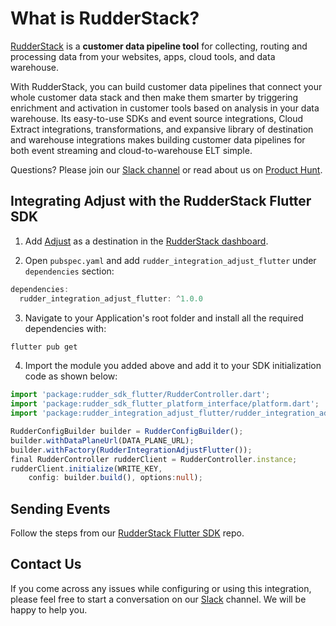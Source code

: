 # What is RudderStack?

[RudderStack](https://rudderstack.com/) is a **customer data pipeline tool** for collecting, routing and processing data from your websites, apps, cloud tools, and data warehouse.

With RudderStack, you can build customer data pipelines that connect your whole customer data stack and then make them smarter by triggering enrichment and activation in customer tools based on analysis in your data warehouse. Its easy-to-use SDKs and event source integrations, Cloud Extract integrations, transformations, and expansive library of destination and warehouse integrations makes building customer data pipelines for both event streaming and cloud-to-warehouse ELT simple.

Questions? Please join our [Slack channel](https://www.rudderstack.com/join-rudderstack-slack-community/) or read about us on [Product Hunt](https://www.producthunt.com/posts/rudderstack).

## Integrating Adjust with the RudderStack Flutter SDK

1. Add [Adjust](https://www.adjust.com/) as a destination in the [RudderStack dashboard](https://app.rudderstack.com/).

2. Open `pubspec.yaml`  and add `rudder_integration_adjust_flutter` under `dependencies` section:

```groovy
dependencies:
  rudder_integration_adjust_flutter: ^1.0.0
```

3. Navigate to your Application's root folder and install all the required dependencies with:

```bash
flutter pub get
```

4. Import the module you added above and add it to your SDK initialization code as shown below:

```typescript
import 'package:rudder_sdk_flutter/RudderController.dart';
import 'package:rudder_sdk_flutter_platform_interface/platform.dart';
import 'package:rudder_integration_adjust_flutter/rudder_integration_adjust_flutter.dart';

RudderConfigBuilder builder = RudderConfigBuilder();
builder.withDataPlaneUrl(DATA_PLANE_URL);
builder.withFactory(RudderIntegrationAdjustFlutter());
final RudderController rudderClient = RudderController.instance;
rudderClient.initialize(WRITE_KEY,
    config: builder.build(), options:null);
```

## Sending Events

Follow the steps from our [RudderStack Flutter SDK](https://github.com/rudderlabs/rudder-sdk-flutter#send-events) repo.

## Contact Us

If you come across any issues while configuring or using this integration, please feel free to start a conversation on our [Slack](https://www.rudderstack.com/join-rudderstack-slack-community/) channel. We will be happy to help you.

